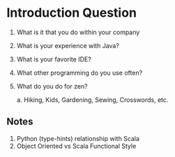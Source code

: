 # Introduction Question

1. What is it that you do within your company
2. What is your experience with Java?
3. What is your favorite IDE?
4. What other programming do you use often?
5. What do you do for zen?

   a. Hiking, Kids, Gardening, Sewing, Crosswords, etc.

## Notes


1. Python (type-hints) relationship with Scala
2. Object Oriented vs Scala Functional Style

